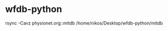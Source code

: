 # wfdb-python

<!-- Download MIT-BIH Arrythmia Dataset using the below command -->
rsync -Cavz physionet.org::mitdb /home/nikos/Desktop/wfdb-python/mitdb